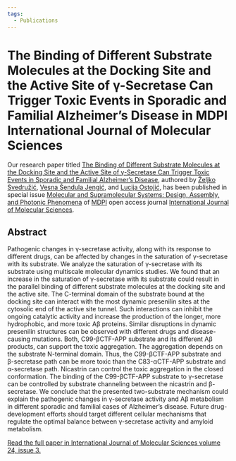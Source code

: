 ```yaml
---
tags:
  - Publications
---
```


# The Binding of Different Substrate Molecules at the Docking Site and the Active Site of γ-Secretase Can Trigger Toxic Events in Sporadic and Familial Alzheimer’s Disease in MDPI International Journal of Molecular Sciences

Our research paper titled [The Binding of Different Substrate Molecules at the Docking Site and the Active Site of γ-Secretase Can Trigger Toxic Events in Sporadic and Familial Alzheimer’s Disease](https://www.mdpi.com/1422-0067/24/3/1835), authored by [Željko Svedružić](../principal-investigator.md), [Vesna Šendula Jengić](https://portal.uniri.hr/portfelj/2010), and [Lucija Ostojić](https://www.gu.se/en/about/find-staff/lucijaostojic), has been published in special issue [Molecular and Supramolecular Systems: Design, Assembly, and Photonic Phenomena](https://www.mdpi.com/journal/ijms/special_issues/molecular_assembly_photonic) of [MDPI](https://www.mdpi.com/) open access journal [International Journal of Molecular Sciences](https://www.mdpi.com/journal/ijms).

## Abstract

Pathogenic changes in γ-secretase activity, along with its response to different drugs, can be affected by changes in the saturation of γ-secretase with its substrate. We analyze the saturation of γ-secretase with its substrate using multiscale molecular dynamics studies. We found that an increase in the saturation of γ-secretase with its substrate could result in the parallel binding of different substrate molecules at the docking site and the active site. The C-terminal domain of the substrate bound at the docking site can interact with the most dynamic presenilin sites at the cytosolic end of the active site tunnel. Such interactions can inhibit the ongoing catalytic activity and increase the production of the longer, more hydrophobic, and more toxic Aβ proteins. Similar disruptions in dynamic presenilin structures can be observed with different drugs and disease-causing mutations. Both, C99-βCTF-APP substrate and its different Aβ products, can support the toxic aggregation. The aggregation depends on the substrate N-terminal domain. Thus, the C99-βCTF-APP substrate and β-secretase path can be more toxic than the C83-αCTF-APP substrate and α-secretase path. Nicastrin can control the toxic aggregation in the closed conformation. The binding of the C99-βCTF-APP substrate to γ-secretase can be controlled by substrate channeling between the nicastrin and β-secretase. We conclude that the presented two-substrate mechanism could explain the pathogenic changes in γ-secretase activity and Aβ metabolism in different sporadic and familial cases of Alzheimer’s disease. Future drug-development efforts should target different cellular mechanisms that regulate the optimal balance between γ-secretase activity and amyloid metabolism.

[Read the full paper in International Journal of Molecular Sciences volume 24, issue 3.](https://www.mdpi.com/1422-0067/24/3/1835)
